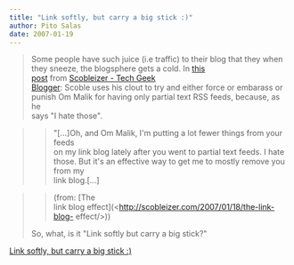 ```yaml
---
title: "Link softly, but carry a big stick :)"
author: Pito Salas
date: 2007-01-19
---
```



>
> Some people have such juice (i.e traffic) to their blog that they when  
>  they sneeze, the blogsphere gets a cold. In [this  
>  post](<http://scobleizer.com/2007/01/18/the-link-blog-effect/>) from
> [Scobleizer - Tech Geek  
>  Blogger](<http://scobleizer.com>): Scoble uses his clout to try and either
> force or embarass or  
>  punish Om Malik for having only partial text RSS feeds, because, as he  
>  says "I hate those".
>

>> "[…]Oh, and Om Malik, I'm putting a lot fewer things from your feeds  
>  on my link blog lately after you went to partial text feeds. I hate  
>  those. But it's an effective way to get me to mostly remove you from my  
>  link blog.[…]
>>

>> (from: [The  
>  link blog effect](<http://scobleizer.com/2007/01/18/the-link-blog-
> effect/>))
>
> So, what, is it "Link softly but carry a big stick?"


[Link softly, but carry a big stick :)](None)
